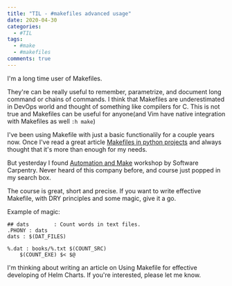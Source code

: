 ```yaml
---
title: "TIL - #makefiles advanced usage"
date: 2020-04-30
categories:
  - #TIL
tags:
  - #make
  - #makefiles
comments: true
---
```


I'm a long time user of Makefiles.

They're can be really useful to remember, parametrize, and document long
command or chains of commands. I think that Makefiles are underestimated in DevOps
world and thought of something like compilers for C. This is not true and Makefiles
can be useful for anyone(and Vim have native integration with Makefiles as well `:h make`)

I've been using Makefile with just a basic functionalily for a couple years now.
Once I've read a great article [Makefiles in python projects](https://krzysztofzuraw.com/blog/2016/makefiles-in-python-projects.html)
and always thought that it's more than enough for my needs.

But yesterday I found [Automation and Make](https://swcarpentry.github.io/make-novice/)
workshop by Software Carpentry. Never heard of this company before, and course just
popped in my search box.

The course is great, short and precise. If you want to write effective
Makefile, with DRY principles and some magic, give it a go.

Example of magic:
```
## dats        : Count words in text files.
.PHONY : dats
dats : $(DAT_FILES)

%.dat : books/%.txt $(COUNT_SRC)
    $(COUNT_EXE) $< $@
```

I'm thinking about writing an article on Using Makefile for effective developing
of Helm Charts. If you're interested, please let me know.

